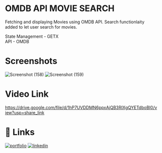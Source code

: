 
# OMDB API MOVIE SEARCH

Fetching and displaying Movies using OMDB API. Search functionlaity added to let user search for movies.

State Management - GETX \
API - OMDB

# Screenshots
![Screenshot (158)](https://user-images.githubusercontent.com/108835667/207576506-c65ad4e2-b9fc-4a03-bae5-5769b1cdd613.png)
![Screenshot (159)](https://user-images.githubusercontent.com/108835667/207576517-ff83bee7-85db-4ee3-b838-11ddfdbf3c1b.png)

# Video Link
https://drive.google.com/file/d/1hP7UVDDMN6ppxAjQB3RIXgQYETdboBI0/view?usp=share_link

# 🔗 Links
[![portfolio](https://img.shields.io/badge/my_portfolio-000?style=for-the-badge&logo=ko-fi&logoColor=white)](https://github.com/Rajat-04)
[![linkedin](https://img.shields.io/badge/linkedin-0A66C2?style=for-the-badge&logo=linkedin&logoColor=white)](https://www.linkedin.com/in/rajat-bhargava-24462b244/)
